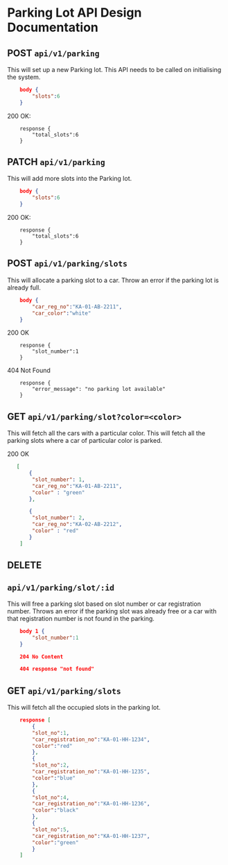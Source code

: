 # Parking Lot API Design Documentation
## POST `api/v1/parking`
This will set up a new Parking lot. This API needs to be called on initialising the system.
```json
    body {
        "slots":6
    }
```

200 OK: 

```
    response {
        "total_slots":6
    }
```

## PATCH `api/v1/parking`  
This will add more slots into the Parking lot.
```json
    body {
        "slots":6
    }
```

200 OK: 

```
    response {
        "total_slots":6
    }
```    

## POST `api/v1/parking/slots`
This will allocate a parking slot to a car. Throw an error if the parking lot is already full.
```json    
    body {
        "car_reg_no":"KA-01-AB-2211",
        "car_color":"white"
    }
```
200 OK
```
    response {
        "slot_number":1
    }
```
404 Not Found
```
    response {
        "error_message": "no parking lot available"
    }
```

## GET `api/v1/parking/slot?color=<color>`
This will fetch all the cars with a particular color.
This will fetch all the parking slots where a car of particular color is parked.

200 OK

```json
   [
       {
        "slot_number": 1,
        "car_reg_no":"KA-01-AB-2211",
        "color" : "green"
       },

       {
        "slot_number": 2,
        "car_reg_no":"KA-02-AB-2212",
        "color" : "red"
       }
    ]
```

## DELETE
## `api/v1/parking/slot/:id`

This will free a parking slot based on slot number or car registration number. Throws an error
if the parking slot was already free or a car with that registration number is not found in the
parking.
```json
    body 1 {
        "slot_number":1
    }

    204 No Content

    404 response "not found"
```

## GET `api/v1/parking/slots`
This will fetch all the occupied slots in the parking lot.

```json
    response [
        {
        "slot_no":1,
        "car_registration_no":"KA-01-HH-1234",
        "color":"red"
        },
        {
        "slot_no":2,
        "car_registration_no":"KA-01-HH-1235",
        "color":"blue"
        },
        {
        "slot_no":4,
        "car_registration_no":"KA-01-HH-1236",
        "color":"black"
        },
        {
        "slot_no":5,
        "car_registration_no":"KA-01-HH-1237",
        "color":"green"
        }
    ]
```